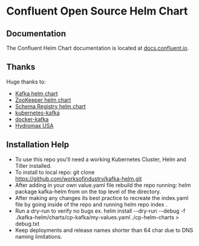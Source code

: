 # Confluent Open Source Helm Chart

## Documentation

The Confluent Helm Chart documentation is located at [docs.confluent.io](https://docs.confluent.io/current/quickstart/cp-helm-charts/docs/index.html).

## Thanks

Huge thanks to:

- [Kafka helm chart](https://github.com/kubernetes/charts/tree/master/incubator/kafka)
- [ZooKeeper helm chart](https://github.com/kubernetes/charts/tree/master/incubator/zookeeper)
- [Schema Registry helm chart](https://github.com/kubernetes/charts/tree/master/incubator/schema-registry)
- [kubernetes-kafka](https://github.com/Yolean/kubernetes-kafka)
- [docker-kafka](https://github.com/solsson/dockerfiles)
- [Hydromax USA](https://www.hydromaxusa.com)

## Installation Help

- To use this repo you'll need a working Kubernetes Cluster, Helm and Tiller installed.
- To install to local repo: git clone https://github.com/worksofindustry/kafka-helm.git
- After adding in your own value.yaml file rebuild the repo running: helm package kafka-helm from on the 
  top level of the directory. 
- After making any changes its best practice to recreate the index.yaml file by going inside of the repo
  and running helm repo index .
- Run a dry-run to verify no bugs ex. helm install --dry-run --debug -f ./kafka-helm/charts/cp-kafka/my-values.yaml ./cp-helm-charts >      debug.txt 
- Keep deployments and release names shorter than 64 char due to DNS naming limitations. 
